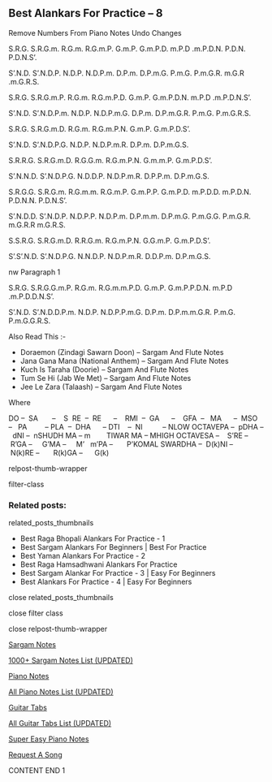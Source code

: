 
## Best Alankars For Practice – 8

Remove Numbers From Piano Notes
Undo Changes



S.R.G. S.R.G.m. R.G.m. R.G.m.P. G.m.P. G.m.P.D. m.P.D .m.P.D.N. P.D.N. P.D.N.S’.

S’.N.D. S’.N.D.P. N.D.P. N.D.P.m. D.P.m. D.P.m.G. P.m.G. P.m.G.R. m.G.R .m.G.R.S.



S.R.G. S.R.G.m.P. R.G.m. R.G.m.P.D. G.m.P. G.m.P.D.N. m.P.D .m.P.D.N.S’.

S’.N.D. S’.N.D.P.m. N.D.P. N.D.P.m.G. D.P.m. D.P.m.G.R. P.m.G. P.m.G.R.S.



S.R.G. S.R.G.m.D. R.G.m. R.G.m.P.N. G.m.P. G.m.P.D.S’.

S’.N.D. S’.N.D.P.G. N.D.P. N.D.P.m.R. D.P.m. D.P.m.G.S.



S.R.R.G. S.R.G.m.D. R.G.G.m. R.G.m.P.N. G.m.m.P. G.m.P.D.S’.

S’.N.N.D. S’.N.D.P.G. N.D.D.P. N.D.P.m.R. D.P.P.m. D.P.m.G.S.



S.R.G.G. S.R.G.m. R.G.m.m. R.G.m.P. G.m.P.P. G.m.P.D. m.P.D.D. m.P.D.N. P.D.N.N. P.D.N.S’.

S’.N.D.D. S’.N.D.P. N.D.P.P. N.D.P.m. D.P.m.m. D.P.m.G. P.m.G.G. P.m.G.R. m.G.R.R m.G.R.S.



S.S.R.G. S.R.G.m.D. R.R.G.m. R.G.m.P.N. G.G.m.P. G.m.P.D.S’.

S’.S’.N.D. S’.N.D.P.G. N.N.D.P. N.D.P.m.R. D.D.P.m. D.P.m.G.S.

nw Paragraph 1



S.R.G. S.R.G.G.m.P. R.G.m. R.G.m.m.P.D. G.m.P. G.m.P.P.D.N. m.P.D .m.P.D.D.N.S’.

S’.N.D. S’.N.D.D.P.m. N.D.P. N.D.P.P.m.G. D.P.m. D.P.m.m.G.R. P.m.G. P.m.G.G.R.S.





Also Read This :-



* Doraemon (Zindagi Sawarn Doon) – Sargam And Flute Notes
* Jana Gana Mana (National Anthem) – Sargam And Flute Notes
* Kuch Is Taraha (Doorie) – Sargam And Flute Notes
* Tum Se Hi (Jab We Met) – Sargam And Flute Notes
* Jee Le Zara (Talaash) – Sargam And Flute Notes

Where



DO –  SA       –    S  RE  –  RE      –    RMI  –  GA      –    GFA  –   MA      –  MSO  –   PA         – PLA  –  DHA      – DTI    –  NI          – NLOW OCTAVEPA –  pDHA –  dNI –  nSHUDH MA – m        TIWAR MA – MHIGH OCTAVESA –    S’RE –     R’GA –     G’MA –     M’   m’PA –       P’KOMAL SWARDHA –  D(k)NI –       N(k)RE –       R(k)GA –      G(k)



relpost-thumb-wrapper

filter-class

### Related posts:

related_posts_thumbnails

* Best Raga Bhopali Alankars For Practice - 1
* Best Sargam Alankars For Beginners | Best For Practice
* Best Yaman Alankars For Practice - 2
* Best Raga Hamsadhwani Alankars For Practice
* Best Sargam Alankar For Practice - 3 | Easy For Beginners
* Best Alankars For Practice - 4 | Easy For Beginners

close related_posts_thumbnails

close filter class

close relpost-thumb-wrapper

[Sargam Notes](https://www.notationsworld.com/sargam-notes.html)

[1000+ Sargam Notes List (UPDATED)](https://www.notationsworld.com/all-songs-list-sargam-notes.html)

[Piano Notes](https://www.notationsworld.com/piano-notes.html)

[All Piano Notes List (UPDATED)](https://www.notationsworld.com/all-songs-list-piano-notes.html)

[Guitar Tabs](https://www.notationsworld.com/guitar-tabs.html)

[All Guitar Tabs List (UPDATED)](https://www.notationsworld.com/all-songs-list-guitar-tabs.html)

[Super Easy Piano Notes](https://studywall.in/)

[Request A Song](https://www.notationsworld.com/request-a-song.html)

CONTENT END 1

